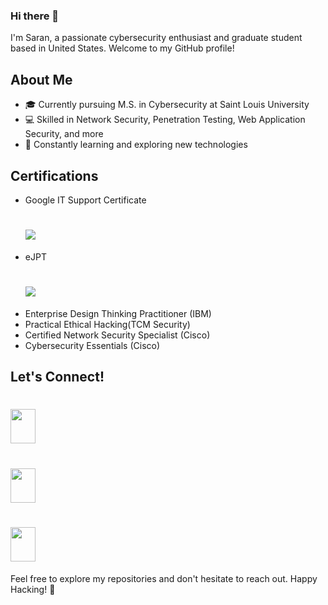 ### Hi there 👋

I'm Saran, a passionate cybersecurity enthusiast and graduate student based in United States. Welcome to my GitHub profile!

## About Me

- 🎓 Currently pursuing M.S. in Cybersecurity at Saint Louis University
- 💻 Skilled in Network Security, Penetration Testing, Web Application Security, and more
- 🚀 Constantly learning and exploring new technologies

## Certifications

- Google IT Support Certificate
  <h1 align='left'>
   <a href="https://www.credly.com/badges/ed9a43c1-0461-4456-ab0d-8b9a8d1cca38/public_url">
    <img src="https://github.com/saran-gintoki/saran-gintoki/assets/111878795/9bd38d36-ceac-4f68-b55e-09c36b9d80f7"";/>
  </a>
  </h1>
- eJPT
  <h1 align='left'>
   <a href="https://api.accredible.com/v1/frontend/credential_website_embed_image/badge/99810708">
    <img src="https://github.com/saran-gintoki/saran-gintoki/assets/111878795/881d5543-0ae2-4e04-aeb7-d7700ad3a819"";/>
  </a>
  </h1>
- Enterprise Design Thinking Practitioner (IBM)
- Practical Ethical Hacking(TCM Security)
- Certified Network Security Specialist (Cisco)
- Cybersecurity Essentials (Cisco)

## Let's Connect!
<h1>
  <a href="https://www.linkedin.com/in/saransenthilanand">
    <img src="https://github.com/saran-gintoki/saran-gintoki/assets/111878795/b2aa48c4-9bb4-4afd-9420-80da3c52b8b8"width="40" height="55";"/>
  </a>
  </h1>
  <h1>
   <a href=" https://tryhackme.com/p/Sakthisaran">
    <img src="https://github.com/saran-gintoki/saran-gintoki/assets/111878795/afcfff62-486d-4307-9a3f-c5e30dbb641a"width="40" height="55";"/>
  </a>
    </h1>
    <h1>
  <a href=" https://medium.com/@SaranGintoki">
    <img src="https://github.com/saran-gintoki/saran-gintoki/assets/111878795/91dd2c09-ff6f-4c00-be94-7d9ea684951f"width="40" height="55";"/>
  </a>
</h1>


Feel free to explore my repositories and don't hesitate to reach out. Happy Hacking! 🚀


